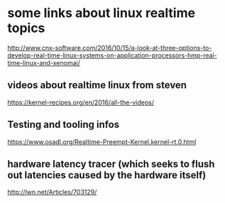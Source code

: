 some links about linux realtime topics
======================================


http://www.cnx-software.com/2016/10/15/a-look-at-three-options-to-develop-real-time-linux-systems-on-application-processors-hmp-real-time-linux-and-xenomai/


videos about realtime linux from steven
---------------------------------------

https://kernel-recipes.org/en/2016/all-the-videos/


Testing and tooling infos
-------------------------

https://www.osadl.org/Realtime-Preempt-Kernel.kernel-rt.0.html


hardware latency tracer (which seeks to flush out latencies caused by the hardware itself)
--------------------------------------
http://lwn.net/Articles/703129/

